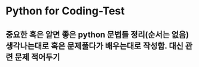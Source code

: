 # Python for Coding-Test
## 중요한 혹은 알면 좋은 python 문법들 정리(순서는 없음) 생각나는대로 혹은 문제풀다가 배우는대로 작성함. 대신 관련 문제 적어두기
